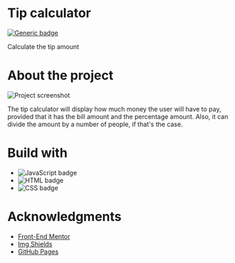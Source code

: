 # Tip calculator

[![Generic badge](https://img.shields.io/badge/Project_status-In_developtment-<COLOR>.svg)](https://shields.io/)

Calculate the tip amount

# About the project

![Project screenshot](https://github.com/leonardobalves/Tip-calculator/assets/109763968/19903808-1fb6-4a04-a261-108c66aa3e48)

The tip calculator will display how much money the user will have to pay, provided that it has the bill amount and the percentage amount. Also, it can divide the amount by a number of people, if that's the case.

# Build with

* ![JavaScript badge](https://img.shields.io/badge/JavaScript-F7DF1E?style=for-the-badge&logo=javascript&logoColor=black)
* ![HTML badge](https://img.shields.io/badge/HTML5-E34F26?style=for-the-badge&logo=html5&logoColor=white)
* ![CSS badge](https://img.shields.io/badge/CSS3-1572B6?style=for-the-badge&logo=css3&logoColor=white)

# Acknowledgments

* [Front-End Mentor](https://www.frontendmentor.io/challenges/tip-calculator-app-ugJNGbJUX)
* [Img Shields](https://shields.io)
* [GitHub Pages](https://pages.github.com)